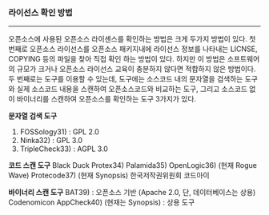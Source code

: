 ### 라이선스 확인 방법 

---

오픈소스에 사용된 오픈소스 라이센스를 확인하는 방법은 크게 두가지 방법이 있다.
첫 번째로 오픈소스 라이선스를 오픈소스 패키지내에 라이선스 정보를 나타내는 LICNSE, COPYING 등의 파일을 찾아 직접 확인 하는 방법이 있다. 하지만 이 방법은 소프트웨어의 규모가 크거나 오픈소스 라이선스 교육이 충분하지 않다면 적합하지 않은 방법이다.
두 번째로는 도구를 이용할 수 있는데, 도구에는 소스코드 내의 문자열을 검색하는 도구와 실제 소스코드 내용을 스캔하여 오픈소스코드와 비교하는 도구, 그리고 소스코드 없이 바이너리를 스캔하여 오픈소스를 확인하는 도구 3가지가 있다. 

**문자열 검색 도구**
1. FOSSology31) : GPL 2.0
2. Ninka32) : GPL 3.0
3. TripleCheck33) : AGPL 3.0 

**코드 스캔 도구**
Black Duck Protex34)
Palamida35)
OpenLogic36) (현재 Rogue Wave)
Protecode37) (현재 Synopsis)
한국저작권위원회 코드아이

**바이너리 스캔 도구**
BAT39) : 오픈소스 기반 (Apache 2.0, 단, 데이터베이스는 상용)
Codenomicon AppCheck40) (현재는 Synopsis) : 상용 도구